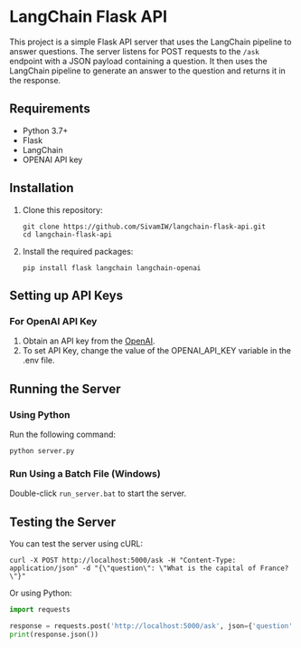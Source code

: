 # LangChain Flask API

This project is a simple Flask API server that uses the LangChain pipeline to answer questions. The server listens for POST requests to the `/ask` endpoint with a JSON payload containing a question. It then uses the LangChain pipeline to generate an answer to the question and returns it in the response.

## Requirements

- Python 3.7+
- Flask
- LangChain
- OPENAI API key

## Installation

1. Clone this repository:
   ```
   git clone https://github.com/SivamIW/langchain-flask-api.git
   cd langchain-flask-api
   ```

2. Install the required packages:
   ```
   pip install flask langchain langchain-openai
   ```

## Setting up API Keys

### For OpenAI API Key

1. Obtain an API key from the [OpenAI](https://platform.openai.com/api-keys).
2. To set API Key, change the value of the OPENAI_API_KEY variable in the .env file.

## Running the Server

### Using Python

Run the following command:
```
python server.py
```

### Run Using a Batch File (Windows)

Double-click `run_server.bat` to start the server.

## Testing the Server

You can test the server using cURL:

```
curl -X POST http://localhost:5000/ask -H "Content-Type: application/json" -d "{\"question\": \"What is the capital of France?\"}"
```

Or using Python:

```python
import requests

response = requests.post('http://localhost:5000/ask', json={'question': 'What is the capital of France?'})
print(response.json())
```